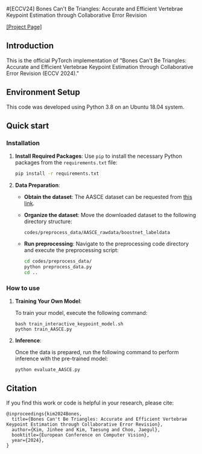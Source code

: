 #[ECCV24] Bones Can't Be Triangles: Accurate and Efficient Vertebrae Keypoint Estimation through Collaborative Error Revision 

[[Project Page]](https://ts-kim.github.io/KeyBot/)
## Introduction

This is the official PyTorch implementation of "Bones Can't Be Triangles: Accurate and Efficient Vertebrae Keypoint Estimation through Collaborative Error Revision (ECCV 2024)."


## Environment Setup

This code was developed using Python 3.8 on an Ubuntu 18.04 system.

## Quick start

### Installation

1. **Install Required Packages**:
   Use `pip` to install the necessary Python packages from the `requirements.txt` file:
   ```bash
   pip install -r requirements.txt
   ```

2. **Data Preparation**:
   
   - **Obtain the dataset**: The AASCE dataset can be requested from [this link](http://spineweb.digitalimaginggroup.ca/Index.php?n=Main.Datasets#Dataset_16.3A_609_spinal_anterior-posterior_x-ray_images).
   
   - **Organize the dataset**: Move the downloaded dataset to the following directory structure:
     ```
     codes/preprocess_data/AASCE_rawdata/boostnet_labeldata
     ```
   
   - **Run preprocessing**: Navigate to the preprocessing code directory and execute the preprocessing script:
     ```bash
     cd codes/preprocess_data/
     python preprocess_data.py
     cd ..
     ```
   
### How to use


1. **Training Your Own Model**:
   
   To train your model, execute the following command:
   ```
   bash train_interactive_keypoint_model.sh
   python train_AASCE.py
   ```
2. **Inference**:
   
   Once the data is prepared, run the following command to perform inference with the pre-trained model:
   ```
   python evaluate_AASCE.py
   ```


## Citation

If you find this work or code is helpful in your research, please cite:
```
@inproceedings{kim2024Bones,
  title={Bones Can't Be Triangles: Accurate and Efficient Vertebrae Keypoint Estimation through Collaborative Error Revision},
  author={Kim, Jinhee and Kim, Taesung and Choo, Jaegul},
  booktitle={European Conference on Computer Vision},
  year={2024},
}
```